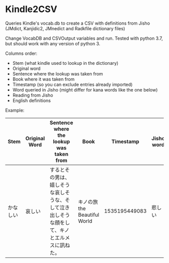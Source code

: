 # Kindle2CSV
Queries Kindle's vocab.db to create a CSV with definitions from Jisho (JMdict, Kanjidic2, JMnedict and Radkfile dictionary files)

Change VocabDB and CSVOutput variables and run. Tested with python 3.7, but should work with any version of python 3.

Columns order:
* Stem (what kindle used to lookup in the dictionary)
* Original word
* Sentence where the lookup was taken from
* Book where it was taken from
* Timestamp (so you can exclude entries already imported)
* Word queried in Jisho (might differ for kana words like the one below)
* Reading from Jisho
* English definitions

Example:

Stem | Original Word | Sentence where the lookup was taken from | Book | Timestamp | Jisho word | Reading Jisho | Definitions
------------ | ------------- | ------------- | ------------- | ------------- | ------------- | ------------- | -------------
かなしい | 哀しい | するとその男は、嬉しそうな哀しそうな、そして泣き出しそうな顔をして、キノとエルメスに訊ねた。 | キノの旅　the Beautiful World | 1535195449083 | 悲しい | かなしい | sad, sorrowful

